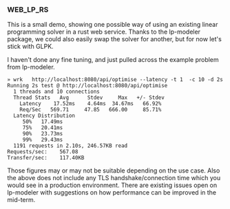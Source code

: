 ### WEB_LP_RS

This is a small demo, showing one possible way of using an existing linear programming solver in a rust web service. Thanks to the lp-modeler package, we could also easily swap the solver for another, but for now let's stick with GLPK.

I haven't done any fine tuning, and just pulled across the example problem from lp-modeler.

```
» wrk   http://localhost:8080/api/optimise --latency -t 1  -c 10 -d 2s
Running 2s test @ http://localhost:8080/api/optimise
  1 threads and 10 connections
  Thread Stats   Avg      Stdev     Max   +/- Stdev
    Latency    17.52ms    4.64ms  34.67ms   66.92%
    Req/Sec   569.71     47.85   666.00     85.71%
  Latency Distribution
     50%   17.49ms
     75%   20.41ms
     90%   23.73ms
     99%   29.43ms
  1191 requests in 2.10s, 246.57KB read
Requests/sec:    567.08
Transfer/sec:    117.40KB
```

Those figures may or may not be suitable depending on the use case. Also the above does not include any TLS handshake/connection time which you would see in a production environment. There are existing issues open on lp-modeler with suggestions on how performance can be improved in the mid-term.
